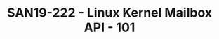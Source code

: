 ---
categories:
- san19
description: Introductory presentation about the concept of Mailbox, some common use-cases
  and features and limitations of the Mailbox API in Linux kernel.
image:
  featured: 'true'
  path: /assets/images/featured-images/san19/SAN19-222.png
session_attendee_num: '33'
session_id: SAN19-222
session_room: Sunset V (Session 1)
session_slot:
  end_time: '2019-09-24 16:50:00'
  start_time: '2019-09-24 16:00:00'
session_speakers:
- speaker_bio: Linux kernel developer with experience in some, opinion on many and
    passion for one subsystem.
  speaker_company: Linaro
  speaker_image: /assets/images/speakers/san19/jassi-brar.jpg
  speaker_location: ''
  speaker_name: Jassi Brar
  speaker_position: Principal Engineer
  speaker_url: ''
  speaker_username: jaswinder.singh1
session_track: Linux Kernel
tag: session
tags:
- Training
title: SAN19-222 - Linux Kernel Mailbox API - 101
---